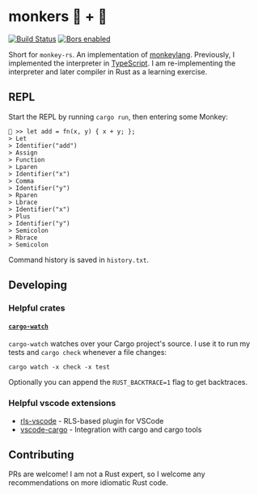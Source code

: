 # monkers 🐒 + 🦀

[![Build Status](https://travis-ci.com/poteto/monkers.svg?branch=master)](https://travis-ci.com/poteto/monkers) [![Bors enabled](https://bors.tech/images/badge_small.svg)](https://app.bors.tech/repositories/23775)

Short for `monkey-rs`. An implementation of [monkeylang](https://monkeylang.org/). Previously, I implemented the interpreter in [TypeScript](https://github.com/poteto/boba-js). I am re-implementing the interpreter and later compiler in Rust as a learning exercise.

## REPL

Start the REPL by running `cargo run`, then entering some Monkey:

```
🐒 >> let add = fn(x, y) { x + y; };
> Let
> Identifier("add")
> Assign
> Function
> Lparen
> Identifier("x")
> Comma
> Identifier("y")
> Rparen
> Lbrace
> Identifier("x")
> Plus
> Identifier("y")
> Semicolon
> Rbrace
> Semicolon
```

Command history is saved in `history.txt`.

## Developing

### Helpful crates

#### [`cargo-watch`](https://github.com/passcod/cargo-watch)

`cargo-watch` watches over your Cargo project's source. I use it to run my tests and `cargo check` whenever a file changes:

```
cargo watch -x check -x test
```

Optionally you can append the `RUST_BACKTRACE=1` flag to get backtraces.

### Helpful vscode extensions

-   [rls-vscode](https://github.com/rust-lang/rls-vscode) - RLS-based plugin for VSCode
-   [vscode-cargo](https://github.com/panicbit/vscode-cargo) - Integration with cargo and cargo tools

## Contributing

PRs are welcome! I am not a Rust expert, so I welcome any recommendations on more idiomatic Rust code.
